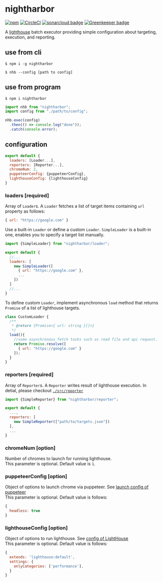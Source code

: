# nightharbor
[![npm](https://img.shields.io/npm/v/nightharbor.svg)](https://www.npmjs.com/package/nightharbor)
[![CircleCI](https://circleci.com/gh/YoshiyukiKato/nightharbor.svg?style=svg)](https://circleci.com/gh/YoshiyukiKato/nightharbor)
[![sonarcloud badge](https://sonarcloud.io/api/project_badges/measure?project=YoshiyukiKato_nightharbor&metric=alert_status)](https://sonarcloud.io/dashboard?id=YoshiyukiKato_nightharbor)
[![Greenkeeper badge](https://badges.greenkeeper.io/YoshiyukiKato/nightharbor.svg)](https://greenkeeper.io/)

A [lighthouse](https://github.com/GoogleChrome/lighthouse) batch executor providing simple configuration about targeting, execution, and reporting.

## use from cli
```terminal
$ npm i -g nightharbor
```

```terminal
$ nhb --config [path to config]
```

## use from program
```terminal
$ npm i nightharbor
```

```js
import nhb from "nightharbor";
import config from "./path/to/config";

nhb.exec(config)
  .then(() => console.log("done"));
  .catch(console.error);
```

## configuration

```js
export default {
  loaders: [Loader...],
  reporters: [Reporter...],
  chromeNum: 2,
  puppeteerConfig: {puppeteerConfig},
  lighthouseConfig: {lighthouseConfig}
}
```

### loaders [required]
Array of `Loader`s. A `Loader` fetches a list of target items containing `url` property as follows:

```js
{ url: "https://google.com" }
```

Use a built-in `Loader` or define a custom `Loader`. `SimpleLoader` is a built-in one, enables you to specify a target list manually.

```js
import {SimpleLoader} from "nightharbor/loader";

export default {
  //...
  loaders: [
    new SimpleLoader([
      { url: "https://google.com" },
      ...
    ])
  ]
  //...
}
```

To define custom `Loader`, implement asynchronous `load` method that returns `Promise` of a list of lighthouse targets.

```js
class CustomLoader {
  /**
   * @return {Promise<{ url: string }[]>}
   */
  load(){
    //some asynchronous fetch tasks such as read file and api request.
    return Promise.resolve([
      { url: "https://google.com" }
    ]);
  }
}
```


### reporters [required]
Array of `Reporter`s. A `Reporter` writes result of lighthouse execution.
In detial, please checkout [`./src/reporter`](https://github.com/YoshiyukiKato/nightharbor/tree/master/src/reporter)

```js
import {SimpleReporter} from "nightharbor/reporter";

export default {
  ...,
  reporters: [
    new SimpleReporter(["path/to/targets.json"])
  ],
  ...
}
```

### chromeNum [option]
Number of chromes to launch for running lighthouse.  
This parameter is optional. Default value is `1`.

### puppeteerConfig [option]
Object of options to launch chrome via puppeteer. See [launch config of puppeteer](https://github.com/GoogleChrome/puppeteer/blob/v1.7.0/docs/api.md#puppeteerlaunchoptions)  
This parameter is optional. Default value is follows:

```js
{
  headless: true
}
```

### lighthouseConfig [option]
Object of options to run lighthouse. See [config of LightHouse](https://github.com/GoogleChrome/lighthouse/blob/master/docs/configuration.md)  
This parameter is optional. Default value is follows:

```js
{
  extends: 'lighthouse:default',
  settings: {
    onlyCategories: ['performance'],
  }
}
```